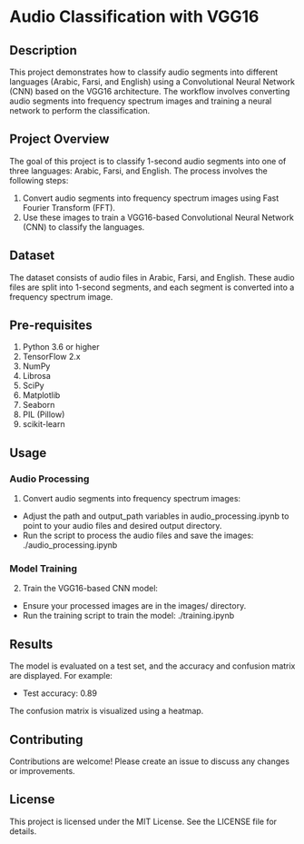 # Audio Classification with VGG16

## Description

This project demonstrates how to classify audio segments into different languages (Arabic, Farsi, and English) using a Convolutional Neural Network (CNN) based on the VGG16 architecture. The workflow involves converting audio segments into frequency spectrum images and training a neural network to perform the classification.

## Project Overview

The goal of this project is to classify 1-second audio segments into one of three languages: Arabic, Farsi, and English. The process involves the following steps:

1. Convert audio segments into frequency spectrum images using Fast Fourier Transform (FFT).
2. Use these images to train a VGG16-based Convolutional Neural Network (CNN) to classify the languages.

## Dataset

The dataset consists of audio files in Arabic, Farsi, and English. These audio files are split into 1-second segments, and each segment is converted into a frequency spectrum image.

## Pre-requisites

1. Python 3.6 or higher
2. TensorFlow 2.x
3. NumPy
4. Librosa
5. SciPy
6. Matplotlib
7. Seaborn
8. PIL (Pillow)
9. scikit-learn

## Usage

### Audio Processing

1. Convert audio segments into frequency spectrum images:

- Adjust the path and output_path variables in audio_processing.ipynb to point to your audio files and desired output directory.
- Run the script to process the audio files and save the images: ./audio_processing.ipynb
  

### Model Training

2. Train the VGG16-based CNN model:

- Ensure your processed images are in the images/ directory.
- Run the training script to train the model: ./training.ipynb
  

## Results

The model is evaluated on a test set, and the accuracy and confusion matrix are displayed. For example:

- Test accuracy: 0.89

The confusion matrix is visualized using a heatmap.

## Contributing

Contributions are welcome! Please create an issue to discuss any changes or improvements.

## License

This project is licensed under the MIT License. See the LICENSE file for details.
